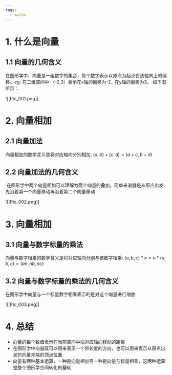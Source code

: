 ```yaml
---
tags:
  - maths
---
```


# 1. 什么是向量
## 1.1 向量的几何含义

在图形学中，向量是一组数字的集合，每个数字表示以原点为起点在该轴向上的偏移。eg: 在二维空间中 （-2,3）表示在x轴的偏移为-2.  在y轴的偏移为3， 如下图所示：

![[Pic_001.png]]

# 2. 向量相加

## 2.1 向量加法

向量相加的数学含义是将对应轴向分别相加: $(a,b) + (c,d) = (a+c, b+d)$

## 2.2 向量加法的几何含义

 在图形学中两个向量相加可以理解为两个向量的叠加，简单来说就是从原点出发先沿着第一个向量移动再沿着第二个向量移动

![[Pic_002.png]]

# 3. 向量相加

## 3.1 向量与数字标量的乘法

向量与数字相乘的数学含义是将对应轴向分别与该数字相乘: $(a,b,c)*n= n*(a,b,c)=(an,nb,nc)$

## 3.2 向量与数字标量的乘法的几何含义

在图形学中向量与一个标量数字相乘表示的是对这个向量进行缩放

![[Pic_003.png]]

# 4. 总结

- 向量的每个数值表示在当前空间中沿对应轴向移动的距离
- 在图形学中向量既可以用来表示一个带长度的方向，也可以用来表示从原点出发的向量末端的顶点位置
- 向量有两种基本运算，一种是向量相加另一种是向量与标量相乘，这两种运算是整个图形学空间转化的基础